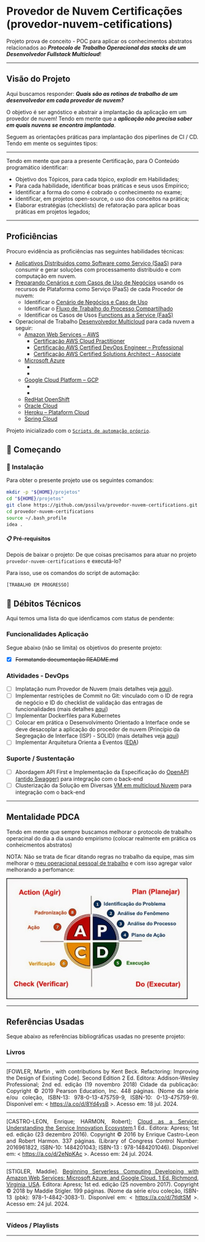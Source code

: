 # Provedor de Nuvem Certificações (provedor-nuvem-cetifications)

Projeto prova de conceito - POC para aplicar os conhecimentos abstratos relacionados ao _**Protocolo de Trabalho Operacional das stacks de um Desenvolvedor Fullstack Multicloud**_!

--- 

## Visão do Projeto

Aqui buscamos responder: _**Quais são as  rotinas de trabalho de um desenvolvedor em cada provedor de nuvem?**_

O objetivo é ser agnóstico e abstrair a implantação da aplicação em um provedor de nuvem! Tendo em mente que a _**aplicação não precisa saber em quais nuvens se encontra implantada**_.

Seguem as orientações práticas para implantação dos piperlines de CI / CD. Tendo em mente os seguintes tipos:

--- 

Tendo em mente que para a presente Certificação, para O Conteúdo programático identificar:
- Objetivo dos Tópicos, para cada tópico, explodir em Habilidades;
- Para cada habilidade, identificar boas práticas e seus usos Empírico;
- Identificar a forma do como é cobrado o conhecimento no exame;
- identificar, em projetos open-source, o uso dos conceitos na prática;
- Elaborar estratégias (checklists) de refatoração para aplicar boas práticas em projetos legados;

--- 

## Proficiências

Procuro evidência as proficiências nas seguintes habilidades técnicas:

- [Aplicativos Distribuidos como Software como Serviço (SaaS)](#STIGLER-Maddie) para consumir e gerar soluções com processamento distribuido e com computação em nuvem.
- [Preparando Cenários e com Casos de Uso de Negócios](#) usando os recursos de Plataforma como Serviço (PaaS) de cada Procedor de nuvem: 
  - Identificar o [Cenário de Negócios e Caso de Uso](#) 
  - Identificar o [Fluxo de Trabalho do Processo Compartilhado](#)
  - Identificar os Casos de Usos [Functions as a Service (FaaS)](#STIGLER-Maddie)
- Operacional de Trabalho [Desenvolvedor Multicloud](#STIGLER-Maddie) para cada nuvem a seguir:
  - [Amazon Web Services – AWS](certificacoes-aws/README.md)
    - [Certificação AWS Cloud Practitioner](certificacoes-aws/aws-cloud-practitioner-certification/README.md)
    - [Certificação AWS Certified DevOps Engineer – Professional](certificacoes-aws/aws-aws-devops-engineer-professional/README.md)
    - [Certificação AWS Certified Solutions Architect – Associate](certificacoes-aws/aws-solution-arch-associate-certification/README.md)
  - [Microsoft Azure](certificacoes-azure/README.md)
    - []()
    - []()
  - [Google Cloud Platform – GCP](certificacoes-gcp/README.md)
    - []()
    - []()
  - [RedHat OpenShift](certificacoes-redhat-openshift/README.md)
  - [Oracle Cloud](certificacoes-oc/README.md)
  - [Heroku – Plataform Cloud](certificacoes-hpc/README.md)
  - [Spring Cloud](certificacoes-sp/README.md)


Projeto inicializado com o [`Scripts de automação próprio`]().


## 🚀 Começando

### 🔧 Instalação

Para obter o presente projeto use os seguintes comandos:

```bash
mkdir -p "${HOME}/projetos"
cd "${HOME}/projetos"
git clone https://github.com/pssilva/provedor-nuvem-certifications.git
cd provedor-nuvem-certifications
source ~/.bash_profile
idea .
```

#### 📋 Pré-requisitos

Depois de baixar o projeto: De que coisas precisamos para atuar no projeto `provedor-nuvem-certifications` e executá-lo?

Para isso, use os comandos do script de automação:

```bash
[TRABALHO EM PROGRESSO]
```

## 🔩 Débitos Técnicos

Aqui temos uma lista do que idenficamos com status de pendente:

### Funcionalidades Aplicação

Segue abaixo (não se limita) os objetivos do presente projeto:

- [X] ~~Formatando documentação README.md~~

### Atividades - DevOps

- [ ] Implatação num Provedor de Nuvem (mais detalhes veja [aqui](docs/provedores_nuvem/README.md)).
- [ ] Implementar restrições de Commit no Git: vinculado com o ID de regra de negócio e ID do checklist de validação das entragas de funcionalidades (mais detalhes [aqui](docs/checklists/README.md))
- [ ] Implementar Dockerfiles para Kubernetes
- [ ] Colocar em prática o Desenvolvimento Orientado a Interface onde se deve desacoplar a aplicação do procedor de nuvem (Princípio da Segregação de Interface (ISP) - SOLID) (mais detalhes veja [aqui](docs/provedores_nuvem/README.md))
- [ ] Implementar Arquitetura Orienta a Eventos ([EDA](https://aws.amazon.com/pt/what-is/eda/))

### Suporte / Sustentação

- [ ] Abordagem API First e Implementação da Especificação do [OpenAPI (antido Swagger)](https://swagger.io/specification/) para integração com o back-end
- [ ] Clusterização da Solução em Diversas [VM em multicloud Nuvem]() para integração com o back-end

---

## Mentalidade PDCA

Tendo em mente que sempre buscamos melhorar o protocolo de trabalho operacinal do dia a dia usando empirismo (colocar realmente em prática os conheicmentos abstratos)

NOTA: Não se trata de ficar ditando regras no trabalho da equipe, mas sim melhorar o [meu operacional pessoal de trabalho](#da-analise-exploratoria) e com isso agregar valor melhorando a perfomance:

<img src="docs/imgs/pdca.png" alt="PDCA: Aplicar na prática o empirismo" title="PDCA" style="width:475px;"/>


---

## Referências Usadas

Seque abaixo as referências bibliográficas usadas no presente projeto:

### Livros

---

<p align="justify">
[<a id="FOWLER-Martin">FOWLER, Martin , with contributions by Kent Beck. Refactoring: Improving the Design of Existing Code</a>]. Second Edition 2 Ed. Editora: Addison-Wesley Professional; 2nd ed. edição (19 novembro 2018) Cidade da publicação: Copyright © 2019 Pearson Education, Inc. 448 páginas. (Nome da série e/ou coleção, ISBN-13: 978-0-13-475759-9, ISBN-10: 0-13-475759-9). Disponível em: < <a href="https://a.co/d/0hvdoivW">https://a.co/d/8Yd4ysB</a> >. Acesso em: 18 jul. 2024.
</p>

---

<p align="justify">
[<a id="CASTRO-LEON">CASTRO-LEON, Enrique; HARMON, Robert</a>]; <a href="https://a.co/d/2eNpKAc">Cloud as a Service: Understanding the Service Innovation Ecosystem</a>.1 Ed.. Editora: Apress; 1st ed. edição (23 dezembro 2016). Copyright © 2016 by Enrique Castro-Leon and Robert Harmon. 337 páginas. (Library of Congress Control Number: 2016961822, ISBN-10: 1484201043; ISBN-13 : 978-1484201046). Disponível em: < <a href="https://a.co/d/2eNpKAc">https://a.co/d/2eNpKAc</a> >. Acesso em: 24 jul. 2024.
</p>

---

<p align="justify">
[<a id="STIGLER-Maddie">STIGLER, Maddie</a>]. <a href="https://a.co/d/7tIdtSM">Beginning Serverless Computing Developing with Amazon Web Services: Microsoft Azure, and Google Cloud. 1 Ed. Richmond, Virginia, USA</a>. Editora: Apress; 1st ed. edição (25 novembro 2017). Copyright © 2018 by Maddie Stigler. 199 páginas. (Nome da série e/ou coleção, ISBN-13 (pbk): 978-1-4842-3083-1). Disponível em: < <a href="https://a.co/d/7tIdtSM">https://a.co/d/7tIdtSM</a> >. Acesso em: 24 jul. 2024.
</p>

---

### Vídeos / Playlists

---